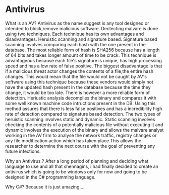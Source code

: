 # Antivirus


What is an AV?
Antivirus as the name suggest is any tool designed or intended to block,remove malicious software. Dectecting malvare is done using two techniques. Each technique 
has its own advantages and disadvantages. Heruistic scanning and signature based. Signature based scanning involves  comparing each hash with the one present in the database. The most reliable form of hash is SHA256 because has a length of 64 bits and takes longer amount of time to be crack. This technique is advantageous because 
each file's signature is unique, has high processing speed and has a low rate of false positive. The biggest disadvantage is that if a malicious threat actor changes
the contents of a file,the entire hash changes. This would mean that the file would not be caught by AV's software using this technique because these vendors would 
simply not have the updated hash present in the database because the time they change, it would be too late. There is however a more reliable form of detection. Heriustic analysis decompiles the binary and compares it with some well known machine code intructions present in the DB. Using this method assures that there is 
less false positives and has a incredibility high rate of detection compared to signature based detection. The two types of heruistic scanning involves static and 
dynamic. Static scanning involves checking the contents of a potentially malicious file without executing it and dynamic involves the execution of the binary and allows the malvare analyst working in the AV firm to analyse the network traffic, registry changes or any file modification action which has taken place.This allows the researcher to determine the next course with the goal of preventing any future infections. 

Why an Antivirus ?
After a long period of planning and deciding  what language to  use and all that shennagins, i had finally decided to create an antivirus which is going to be windows only for now and going to be designed in the C# programming language. 



Why C#?
Because it is just amazing....


